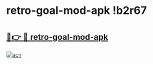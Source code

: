 # retro-goal-mod-apk !b2r67

# <h2><a href="https://16j3pj.esa.edu.pl?title=retro-goal-mod-apk&ref=b2r67">🔗👉 🔴 retro-goal-mod-apk</a></h2>

[![acn](https://github.com/user-attachments/assets/0f9c940e-d8b0-45ae-aac7-cd30a18b3e1c)](https://16j3pj.esa.edu.pl?title=retro-goal-mod-apk&ref=b2r67)

